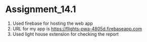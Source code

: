 # Assignment_14.1

1) Used firebase for hosting the web app
2) URL for my app is https://flights-pwa-4805d.firebaseapp.com
3) Used light house extension for checking the report
